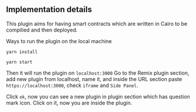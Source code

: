 ## Implementation details

This plugin aims for having smart contracts which are written in Cairo to be compilied and then deployed.

Ways to run the plugin on the local machine

`yarn install`

`yarn start`

Then it will run the plugin on `localhost:3000`
Go to the Remix plugin section, add new plugin from localhost, name it, and inside the URL section paste `https://localhost:3000`, check `iframe` and `Side Panel`. 

Click `ok`, now you can see a new plugin in plugin section which has question mark icon. Click on it, now you are inside the plugin.